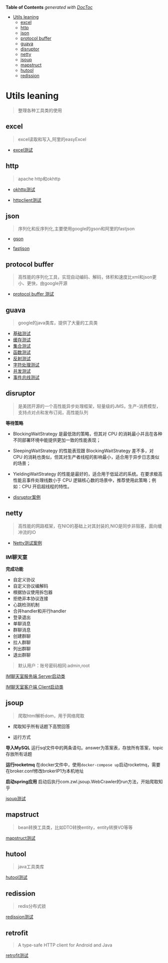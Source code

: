 <!-- START doctoc generated TOC please keep comment here to allow auto update -->
<!-- DON'T EDIT THIS SECTION, INSTEAD RE-RUN doctoc TO UPDATE -->
**Table of Contents**  *generated with [DocToc](https://github.com/thlorenz/doctoc)*

- [Utils leaning](#utils-leaning)
    - [excel](#excel)
    - [http](#http)
    - [json](#json)
    - [protocol buffer](#protocol-buffer)
    - [guava](#guava)
    - [disruptor](#disruptor)
    - [netty](#netty)
    - [jsoup](#jsoup)
    - [mapstruct](#mapstruct)
    - [hutool](#hutool)
    - [redission](#redission)

<!-- END doctoc generated TOC please keep comment here to allow auto update -->

# Utils leaning

> 整理各种工具类的使用

## excel

> excel读取和写入,阿里的easyExcel

- [excel测试](src/main/java/com/zwl/excel/ExcelTest.java)

## http

> apache http和okhttp

- [okhttp测试](src/main/java/com/zwl/http/okhttp/OkHttpTest.java)

- [httpclient测试](src/main/java/com/zwl/http/httpclient/HttpClientTest.java)

## json

> 序列化和反序列化,主要使用google的gson和阿里的fastjson

- [gson](src/main/java/com/zwl/json/gson/GsonTest.java)

- [fastjson](src/main/java/com/zwl/json/fastjson/JSONTest.java)

## protocol buffer

> 高性能的序列化工具，实现自动编码、解码，体积和速度比xml和json更小、更快，由google开源

- [protocol buffer 测试](src/main/java/com/zwl/protocolbuffer/ProtocTest.java)

## guava

> google的java类库，提供了大量的工具类

- [基础测试](src/main/java/com/zwl/guava/base/BaseTest.java)
- [缓存测试](src/main/java/com/zwl/guava/cache/CacheTest.java)
- [集合测试](src/main/java/com/zwl/guava/collection/CollectionTest.java)
- [函数测试](src/main/java/com/zwl/guava/function/FunctionTest.java)
- [反射测试](src/main/java/com/zwl/guava/reflect/ReflectTest.java)
- [字符处理测试](src/main/java/com/zwl/guava/str/StrTest.java)
- [并发测试](src/main/java/com/zwl/guava/concurrent/ConcurrentTest.java)
- [事件总线测试](src/main/java/com/zwl/guava/eventbus/EventBusTest.java)

## disruptor

> 是美团开源的一个高性能异步处理框架，轻量级的JMS，生产-消费模型，支持点对点和发布订阅，高性能队列


**等待策略**

- BlockingWaitStrategy 是最低效的策略，但其对 CPU 的消耗最小并且在各种不同部署环境中能提供更加一致的性能表现；

- SleepingWaitStrategy 的性能表现跟 BlockingWaitStrategy 差不多，对 CPU 的消耗也类似，但其对生产者线程的影响最小，适合用于异步日志类似的场景；

- YieldingWaitStrategy 的性能是最好的，适合用于低延迟的系统。在要求极高性能且事件处理线数小于 CPU 逻辑核心数的场景中，推荐使用此策略；例如：CPU 开启超线程的特性。


- [disruptor案例](src/main/java/com/zwl/disruptor/DisruptorTest.java)

## netty

> 高性能的网路框架，在NIO的基础上对其封装的,NIO是同步非阻塞，面向缓冲流的IO

- [Netty测试案例](src/main/java/com/zwl/netty/NettyTest.java)

### IM聊天室

**完成功能**

- 自定义协议
- 自定义协议编解码
- 根据协议使用拆包器
- 拒绝非本协议连接
- 心跳检测机制
- 合并handler和并行handler
- 登录退出
- 单聊消息
- 群聊消息
- 创建群聊
- 拉人群聊
- 列出群聊
- 退出群聊

> 默认用户：账号密码相同:admin,root

[IM聊天室服务端 Server启动类](src/main/java/com/zwl/netty/im/server/IMServer.java)

[IM聊天室客户端 Client启动类](src/main/java/com/zwl/netty/im/client/IMClient.java)

## jsoup

> 爬取html解析dom，用于网络爬取

- 爬取知乎所有话题下高赞回答

- 运行方式

**导入MySQL**
运行sql文件中的两条语句。answer为答案表，存放所有答案，topic存放所有话题

**运行rocketmq**
在docker文件中，使用`docker-compose up`启动rocketmq，需要在broker.conf修改brokerIP1为本机地址

**启动spring应用**
启动后执行com.zwl.jsoup.WebCrawler的run方法，开始爬取知乎

[jsoup测试](src/main/java/com/zwl/jsoup/JsoupTest.java)

## mapstruct

> bean转换工具类，比如DTO转换entity，entity转换VO等等

[mapstruct测试](src/main/java/com/zwl/mapstruct/MapperTest.java)

## hutool

> java工具类库

[hutool测试](src/main/java/com/zwl/hutool/HutoolTest.java)

## redission

> redis分布式锁

[redission测试](src/main/java/com/zwl/redis/RedissionTest.java)

## retrofit

> A type-safe HTTP client for Android and Java

[retrofit测试](src/main/java/com/zwl/retrofit/RetroTest.java)